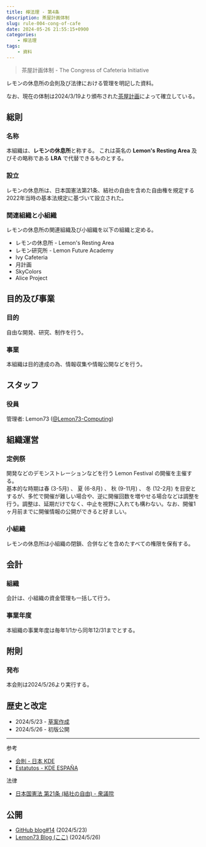 ```yaml
---
title: 檸法理 - 第4条
description: 茶屋計画体制
slug: rule-004-cong-of-cafe
date: 2024-05-26 21:55:15+0900
categories:
    - 檸法理
tags:
    - 資料
---
```


> 茶屋計画体制 - The Congress of Cafeteria Initiative

レモンの休息所の会則及び法律における管理を明記した資料。

なお、現在の体制は2024/3/19より頒布された[茶屋計画](https://lemon73-computing.github.io/blog/p/20240319-cafe-project/)によって確立している。

## 総則
### 名称
本組織は、**レモンの休息所**と称する。
これは英名の **Lemon's Resting Area** 及びその略称である **LRA** で代替できるものとする。

### 設立
レモンの休息所は、日本国憲法第21条、結社の自由を含めた自由権を規定する2022年当時の基本法規定に基づいて設立された。

### 関連組織と小組織
レモンの休息所の関連組織及び小組織を以下の組織と定める。
- レモンの休息所 - Lemon's Resting Area
- レモン研究所 - Lemon Future Academy
- Ivy Cafeteria
- 月計画
- SkyColors
- Alice Project

## 目的及び事業
### 目的
自由な開発、研究、制作を行う。

### 事業
本組織は目的達成の為、情報収集や情報公開などを行う。

## スタッフ
### 役員
管理者: Lemon73 ([@Lemon73-Computing](https://github.com/Lemon73-Computing))

## 組織運営
### 定例祭
開発などのデモンストレーションなどを行う Lemon Festival の開催を主催する。  
基本的な時期は春 (3-5月) 、 夏 (6-8月) 、 秋 (9-11月) 、 冬 (12-2月) を目安とするが、多忙で開催が難しい場合や、逆に開催回数を増やせる場合などは調整を行う。調整は、延期だけでなく、中止を視野に入れても構わない。なお、開催1ヶ月前までに開催情報の公開ができると好ましい。

### 小組織
レモンの休息所は小組織の閉鎖、合併などを含めたすべての権限を保有する。

## 会計
### 組織
会計は、小組織の資金管理も一括して行う。

### 事業年度
本組織の事業年度は毎年1/1から同年12/31までとする。

## 附則
### 発布
本会則は2024/5/26より実行する。

## 歴史と改定
- 2024/5/23 - [草案作成](https://github.com/Lemon73-Computing/blog/issues/14#issuecomment-2126447272)
- 2024/5/26 - 初版公開

---
参考
- [会則 - 日本 KDE](https://jp.kde.org/community/regulations/)
- [Estatutos - KDE ESPAÑA](https://www.kde-espana.org/estatutos)

法律
- [日本国憲法 第21条 (結社の自由) - 衆議院](https://www.shugiin.go.jp/internet/itdb_annai.nsf/html/statics/shiryo/dl-constitution.htm#:~:text=第二十一条%E3%80%80集会、結社及び言論、出版その他一切の表現の自由は、これを保障する。)

## 公開
- [GitHub blog#14](https://github.com/Lemon73-Computing/blog/issues/14#issuecomment-2126447272) (2024/5/23)
- [Lemon73 Blog (ここ)](./) (2024/5/26)
